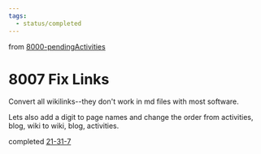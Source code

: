 ```yaml
---
tags:
  - status/completed
---
```

from [8000-pendingActivities](../../../../8activities/8000-pendingActivities.md)
# 8007 Fix Links
Convert all wikilinks--they don't work in md files with most software.

Lets also add a digit to page names and change the order from activities, blog, wiki to wiki, blog, activities.

completed [21-31-7](21-31-7.md)